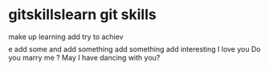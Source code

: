 # gitskillslearn git skills
make up learning
add try to achiev$$$$e
add some and add something
add something
add interesting 
I love
you
Do you marry me ?
May I have dancing with you?
